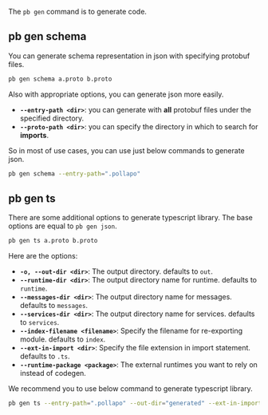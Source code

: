 The `pb gen` command is to generate code.

## pb gen schema

You can generate schema representation in json with specifying protobuf files.

```bash
pb gen schema a.proto b.proto
```

Also with appropriate options, you can generate json more easily.

- **`--entry-path <dir>`**: you can generate with **all** protobuf files under
  the specified directory.
- **`--proto-path <dir>`**: you can specify the directory in which to search for
  **imports**.

So in most of use cases, you can use just below commands to generate json.

```bash
pb gen schema --entry-path=".pollapo"
```

## pb gen ts

There are some additional options to generate typescript library. The base
options are equal to `pb gen json`.

```bash
pb gen ts a.proto b.proto
```

Here are the options:

- **`-o, --out-dir <dir>`**: The output directory. defaults to `out`.
- **`--runtime-dir <dir>`**: The output directory name for runtime. defaults to
  `runtime`.
- **`--messages-dir <dir>`**: The output directory name for messages. defaults
  to `messages`.
- **`--services-dir <dir>`**: The output directory name for services. defaults
  to `services`.
- **`--index-filename <filename>`**: Specify the filename for re-exporting
  module. defaults to `index`.
- **`--ext-in-import <dir>`**: Specify the file extension in import statement.
  defaults to `.ts`.
- **`--runtime-package <package>`**: The external runtimes you want to rely on
  instead of codegen.

We recommend you to use below command to generate typescript library.

```bash
pb gen ts --entry-path=".pollapo" --out-dir="generated" --ext-in-import=" "
```
